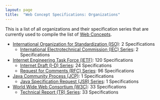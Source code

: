 ```yaml
---
layout: page
title:  "Web Concept Specifications: Organizations"
---
```


This is a list of all organizations and their specification series that are currently used to compile the list of [Web Concepts](../concepts).

* [International Organization for Standardization (ISO)](ISO): 2 Specifications
  * [International Electrotechnical Commission (IEC) Series](ISO/IEC "Series overview"): 2 Specifications
* [Internet Engineering Task Force (IETF)](IETF): 120 Specifications
  * [Internet Draft (I-D) Series](IETF/I-D "Series overview"): 24 Specifications
  * [Request for Comments (RFC) Series](IETF/RFC "Series overview"): 96 Specifications
* [Java Community Process (JCP)](JCP): 1 Specifications
  * [Java Specification Request (JSR) Series](JCP/JSR "Series overview"): 1 Specifications
* [World Wide Web Consortium (W3C)](W3C): 33 Specifications
  * [Technical Report (TR) Series](W3C/TR "Series overview"): 33 Specifications
